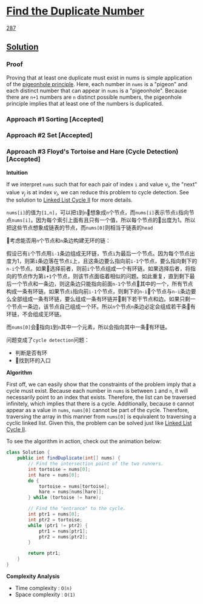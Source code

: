 # [Find the Duplicate Number](https://leetcode.com/explore/interview/card/top-interview-questions-hard/116/array-and-strings/834/)
[287](https://leetcode.com/problems/find-the-duplicate-number/description/)

## [Solution](https://leetcode.com/problems/find-the-duplicate-number/solution/#)
### Proof
Proving that at least one duplicate must exist in nums is simple application of the [pigeonhole principle](https://en.wikipedia.org/wiki/Pigeonhole_principle). Here, each number in `nums` is a "pigeon" and each distinct number that can appear in `nums` is a "pigeonhole". Because there are `n+1` numbers are `n` distinct possible numbers, the pigeonhole principle implies that at least one of the numbers is duplicated.

### Approach #1 Sorting [Accepted]
### Approach #2 Set [Accepted]
### Approach #3 Floyd's Tortoise and Hare (Cycle Detection) [Accepted]
**Intuition**

If we interpret `nums` such that for each pair of index `i` and value $v_i$, the "next" value $v_j$ is at index $v_i$, we can reduce this problem to cycle detection. See the solution to [Linked List Cycle II](https://leetcode.com/problems/linked-list-cycle-ii/solution/) for more details.

`nums[i]`的值为`[1,n]`，可以把`1`到`n`想象成`n`个节点，而`nums[i]`表示节点`i`指向节点`nums[i]`。因为每个索引上面有且只有一个值，所以每个节点的出度为1。所以把这些节点想象成链表的节点，而`nums[0]`则相当于链表的`head`

考虑能否用`n`个节点和`n`条边构建无环的链：

假设已有`i`个节点用`i-1`条边组成无环链，节点`i`为最后一个节点。因为每个节点出度为1，则第`i`条边落在节点`i`上，且这条边要么指向前`i-1`个节点，要么指向剩下的`n-i`个节点。如果选择前者，则前`i`个节点组成一个有环链。如果选择后者，将指向的节点作为第`i+1`个节点，则该节点面临着相似的问题。如此重复，直到剩下最后一个节点和一条边，则这条边只能指向前面`n-1`个节点其中的一个，所有节点构成一条有环链。如果节点`i`指向前`i-1`个节点，则剩下的`n-i`个节点与`n-i`条边要么全部组成一条有环链，要么组成一条有环链并剩下若干节点和边。如果只剩一个节点一条边，该节点自己组成一个环。所以`n`个节点`n`条边必定会组成若干条有环链，不会组成无环链。

而`nums[0]`会指向`1`到`n`其中一个元素，所以会指向其中一条有环链。

问题变成了`cycle detection`问题：
- 判断是否有环
- 找到环的入口

**Algorithm**

First off, we can easily show that the constraints of the problem imply that a cycle must exist. Because each number in `nums` is between `1` and `n`, it will necessarily point to an index that exists. Therefore, the list can be traversed infinitely, which implies that there is a cycle. Additionally, because `0` cannot appear as a value in `nums`, `nums[0]` cannot be part of the cycle. Therefore, traversing the array in this manner from `nums[0]` is equivalent to traversing a cyclic linked list. Given this, the problem can be solved just like [Linked List Cycle II](https://leetcode.com/problems/linked-list-cycle-ii/).

To see the algorithm in action, check out the animation below:

```java
class Solution {
    public int findDuplicate(int[] nums) {
        // Find the intersection point of the two runners.
        int tortoise = nums[0];
        int hare = nums[0];
        do {
            tortoise = nums[tortoise];
            hare = nums[nums[hare]];
        } while (tortoise != hare);

        // Find the "entrance" to the cycle.
        int ptr1 = nums[0];
        int ptr2 = tortoise;
        while (ptr1 != ptr2) {
            ptr1 = nums[ptr1];
            ptr2 = nums[ptr2];
        }

        return ptr1;
    }
}
```

**Complexity Analysis**
- Time complexity : `O(n)`
- Space complexity : `O(1)`